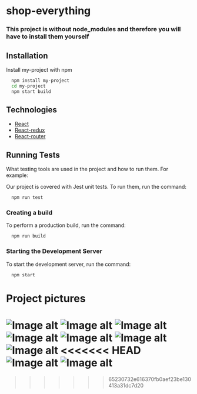 # shop-everything

### This project is without node_modules and therefore you will have to install them yourself

 
## Installation

Install my-project with npm

```bash
  npm install my-project
  cd my-project
  npm start build
```
    
## Technologies

 - [React](https://ru.legacy.reactjs.org/)
 - [React-redux](https://redux.js.org/)
 - [React-router](https://reactrouter.com/en/main)
 
## Running Tests

What testing tools are used in the project and how to run them. For example:

Our project is covered with Jest unit tests. To run them, run the command:

```bash
  npm run test
```


### Creating a build

To perform a production build, run the command:

```bash
  npm run build
```

### Starting the Development Server

To start the development server, run the command:
```bash
  npm start
```




# Project pictures
![Image alt](https://github.com/bottlin-rnbclub/shop-everything-/blob/main/image%20for%20git/1.png)
![Image alt](https://github.com/bottlin-rnbclub/shop-everything-/blob/main/image%20for%20git/2.png)
![Image alt](https://github.com/bottlin-rnbclub/shop-everything-/blob/main/image%20for%20git/3.png)
![Image alt](https://github.com/bottlin-rnbclub/shop-everything-/blob/main/image%20for%20git/4.png)
![Image alt](https://github.com/bottlin-rnbclub/shop-everything-/blob/main/image%20for%20git/5.png)
![Image alt](https://github.com/bottlin-rnbclub/shop-everything-/blob/main/image%20for%20git/6.png)
![Image alt](https://github.com/bottlin-rnbclub/shop-everything-/blob/main/image%20for%20git/7.png)
<<<<<<< HEAD
![Image alt](https://github.com/bottlin-rnbclub/shop-everything-/blob/main/image%20for%20git/8.png)
![Image alt](https://github.com/bottlin-rnbclub/shop-everything-/blob/main/image%20for%20git/9.png)
=======
>>>>>>> 65230732e616370fb0aef23be130413a31dc7d20
